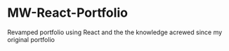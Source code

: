 # MW-React-Portfolio
Revamped portfolio using React and the the knowledge acrewed since my original portfolio
